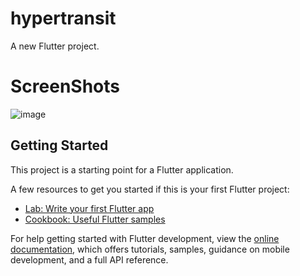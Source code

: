# hypertransit

A new Flutter project.

# ScreenShots 
![image](https://github.com/user-attachments/assets/6c9b19a2-e48a-472f-8d71-0002ef995d42)


## Getting Started

This project is a starting point for a Flutter application.

A few resources to get you started if this is your first Flutter project:

- [Lab: Write your first Flutter app](https://docs.flutter.dev/get-started/codelab)
- [Cookbook: Useful Flutter samples](https://docs.flutter.dev/cookbook)

For help getting started with Flutter development, view the
[online documentation](https://docs.flutter.dev/), which offers tutorials,
samples, guidance on mobile development, and a full API reference.
